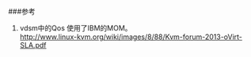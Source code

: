 ###参考
1. vdsm中的Qos
使用了IBM的MOM。  
http://www.linux-kvm.org/wiki/images/8/88/Kvm-forum-2013-oVirt-SLA.pdf
